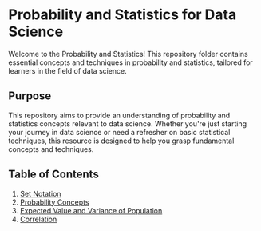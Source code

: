 # Probability and Statistics for Data Science

Welcome to the Probability and Statistics! This repository folder contains essential concepts and techniques in probability and statistics, tailored for learners in the field of data science.

## Purpose

This repository aims to provide an understanding of probability and statistics concepts relevant to data science. Whether you're just starting your journey in data science or need a refresher on basic statistical techniques, this resource is designed to help you grasp fundamental concepts and techniques.

## Table of Contents
1. [Set Notation](Set-Notation.md)
2. [Probability Concepts](Probability-Concepts.md)
3. [Expected Value and Variance of Population](ExpVal-Var-Population.md)
4. [Correlation](Correlation.md)